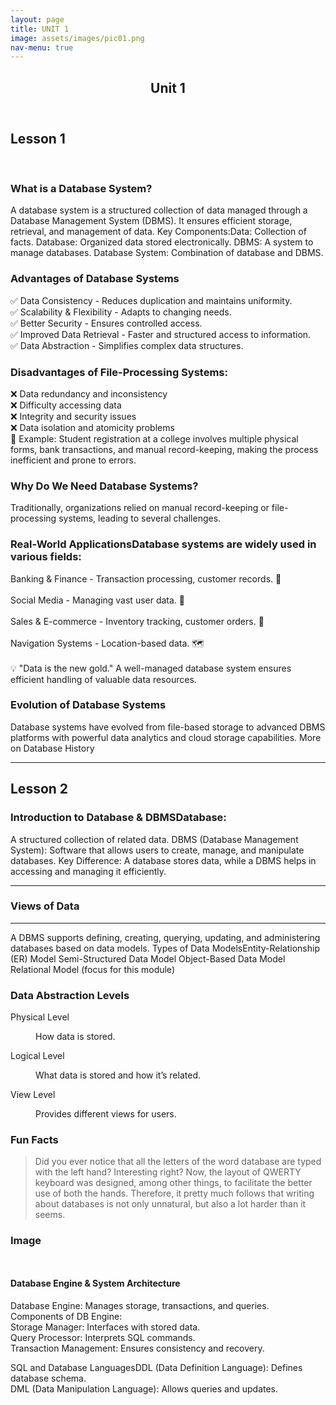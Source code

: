 ```yaml
---
layout: page
title: UNIT 1
image: assets/images/pic01.png
nav-menu: true
---
```


<!-- Main -->
<div id="main" class="alt">

<!-- One -->
<section id="one">
	<div class="inner">
		<header class="major">
			<h1>Unit 1</h1>
		</header>

<!-- Content -->
<h2 id="content">Lesson 1</h2> <br>

<h3>What is a Database System?</h3>
<p>A database system is a structured collection of data managed through a Database Management System (DBMS). It ensures efficient storage, retrieval, and management of data.
Key Components:Data: Collection of facts.
Database: Organized data stored electronically.
DBMS: A system to manage databases.
Database System: Combination of database and DBMS.</p>
<div class="row">
	<div class="6u 12u$(small)">
		<h3>Advantages of Database Systems</h3>
		<p>✅ Data Consistency - Reduces duplication and maintains uniformity.<br>
		✅ Scalability & Flexibility - Adapts to changing needs.<br>
		✅ Better Security - Ensures controlled access.<br>
		✅ Improved Data Retrieval - Faster and structured access to information.<br>
		✅ Data Abstraction - Simplifies complex data structures.</p>
	</div>
	<div class="6u$ 12u$(small)">
		<h3>Disadvantages of File-Processing Systems:</h3>
		<p>❌ Data redundancy and inconsistency<br>
		❌ Difficulty accessing data<br>
		❌ Integrity and security issues<br>
		❌ Data isolation and atomicity problems<br>
        📌 Example: Student registration at a college involves multiple physical forms, bank transactions, and manual record-keeping, making the process inefficient and prone to errors.</p>
	</div>
	<!-- Break -->
	<div class="4u 12u$(medium)">
		<h3>Why Do We Need Database Systems?</h3>
		<p>Traditionally, organizations relied on manual record-keeping or file-processing systems, leading to several challenges.</p>
	</div>
	<div class="4u 12u$(medium)">
		<h3>Real-World ApplicationsDatabase systems are widely used in various fields:</h3>
		<p>Banking & Finance - Transaction processing, customer records. 🏦<br><br>
		Social Media - Managing vast user data. 📱<br><br>
		Sales & E-commerce - Inventory tracking, customer orders. 🛒<br><br>
		Navigation Systems - Location-based data. 🗺️<br><br>
💡     "Data is the new gold." A well-managed database system ensures efficient handling of valuable data resources.</p>
	</div>
	<div class="4u$ 12u$(medium)">
		<h3>Evolution of Database Systems</h3>
		<p>Database systems have evolved from file-based storage to advanced DBMS platforms with powerful data analytics and cloud storage capabilities. More on Database History<br></p>
	</div>
</div>

<hr class="major" />

<!-- Elements -->
<h2 id="elements">Lesson 2</h2>
<div class="row 200%">
	<div class="6u 12u$(medium)">

<!-- Text stuff -->
<h3>Introduction to Database & DBMSDatabase: </h3>
<p>A structured collection of related data.
DBMS (Database Management System): Software that allows users to create, manage, and manipulate databases.
Key Difference: A database stores data, while a DBMS helps in accessing and managing it efficiently.</p>
<hr />
<h3>Views of Data</h3>
<hr />
<p>A DBMS supports defining, creating, querying, updating, and administering databases based on data models.
Types of Data ModelsEntity-Relationship (ER) Model
Semi-Structured Data Model
Object-Based Data Model
Relational Model (focus for this module)
</p>



<h3>Data Abstraction Levels</h3>
<dl>
	<dt>Physical Level</dt>
	<dd>
		<p>How data is stored.</p>
	</dd>
	<dt>Logical Level</dt>
	<dd>
		<p>What data is stored and how it’s related.</p>
	</dd>
	<dt>View Level</dt>
	<dd>
		<p>Provides different views for users.</p>
	</dd>
</dl>



<!-- Blockquote -->
<h3>Fun Facts</h3>
<blockquote>Did you ever notice that all the letters of the word database are typed with the left hand? 
Interesting right? Now, the layout of QWERTY keyboard was designed, among other things, to facilitate the better use of both the hands. Therefore, it pretty much follows that writing about databases is not only unnatural, but also a lot harder than it seems.</blockquote>




</div>
<div class="6u$ 12u$(medium)">

<!-- Image -->
<h3>Image</h3>

<span class="image fit"><img src="{% link assets/images/What-is-Database-2.jpg.webp %}" alt="" /></span>
<div class="box alt">
	<div class="row 50% uniform">
		<div class="4u"><span class="image fit"><img src="{% link assets/images/pic1.png %}" alt="" /></span></div>
		<div class="4u"><span class="image fit"><img src="{% link assets/images/pic2.png %}" alt="" /></span></div>
		<div class="4u$"><span class="image fit"><img src="{% link assets/images/Semi-structured-Data.webp %}" alt="" /></span></div>
	</div>
</div>

<h4>Database Engine & System Architecture</h4>
<p><span class="image left"><img src="{% link assets/images/DBMS archi.png %}" alt="" /></span>Database Engine: Manages storage, transactions, and queries.<br>
Components of DB Engine: <br>
Storage Manager: Interfaces with stored data.<br>
Query Processor: Interprets SQL commands.<br>
Transaction Management: Ensures consistency and recovery.</p>
<p><span class="image right"><img src="{% link assets/images/SQL-Commands-2018664638-1576589804123.png %}" alt="" /></span>SQL and Database LanguagesDDL (Data Definition Language): Defines database schema.<br>
DML (Data Manipulation Language): Allows queries and updates.</p>

